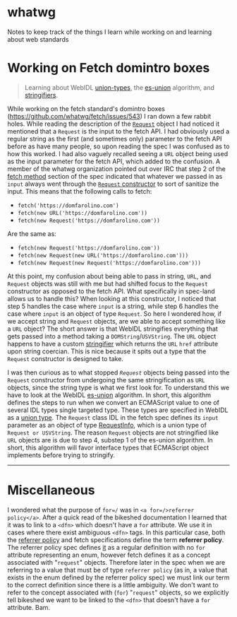 # whatwg
Notes to keep track of the things I learn while working on and learning about web standards

# Working on Fetch domintro boxes

> Learning about WebIDL [union-types](https://heycam.github.io/webidl/#idl-union), the
> [es-union](https://heycam.github.io/webidl/#es-union) algorithm, and
> [stringifiers](https://url.spec.whatwg.org/#URL-stringification-behavior).

While working on the fetch standard's domintro boxes (https://github.com/whatwg/fetch/issues/543) I
ran down a few rabbit holes. While reading the description of the
[`Request`](https://fetch.spec.whatwg.org/#requests) object I had noticed it mentioned that a `Request`
is the input to the fetch API. I had obviously used a regular string as the first (and sometimes only)
parameter to the fetch API before as have many people, so upon reading the spec I was confused as to how
this worked. I had also vaguely recalled seeing a `URL` object being used as the input parameter for the
fetch API, which added to the confusion. A member of the whatwg organization pointed out over IRC that
step 2 of the [fetch method](https://fetch.spec.whatwg.org/#fetch-method) section of the spec indicated
that whatever we passed in as `input` always went through the
[`Request` constructor](https://fetch.spec.whatwg.org/#dom-request) to sort of sanitize the input. This means
that the following calls to fetch:

 - `fetch('https://domfarolino.com')`
 - `fetch(new URL('https://domfarolino.com'))`
 - `fetch(new Request('https://domfarolino.com'))`

Are the same as:

 - `fetch(new Request('https://domfarolino.com'))`
 - `fetch(new Request(new URL('https://domfarolino.com')))`
 - `fetch(new Request(new Request('https://domfarolino.com')))`

At this point, my confusion about being able to pass in string, `URL`, and `Request` objects was still with me
but had shifted focus to the `Request` constructor as opposed to the fetch API. What specifically in spec-land
allows us to handle this? When looking at this constructor, I noticed that step 5 handles the case where `input`
is a string, while step 6 handles the case where `input` is an object of type `Request`. So here I wondered how,
if we accept string and `Request` objects, are we able to accept something like a `URL` object? The short answer
is that WebIDL stringifies everything that gets passed into a method taking a `DOMString`/`USVString`. The `URL`
object happens to have a custom [stringifier](https://url.spec.whatwg.org/#URL-stringification-behavior) which
returns the `URL` `href` attribute upon string coercian. This is nice because it spits out a type that the `Request`
constructor is designed to take.

I was then curious as to what stopped *`Request`* objects being passed into the `Request` constructor from undergoing
the same stringification as `URL` objects, since the string type is what we first look for. To understand this we have
to look at the WebIDL [es-union](https://heycam.github.io/webidl/#es-union) algorithm. In short, this algorithm defines
the steps to run when we convert an ECMAScript value to one of several IDL types single targeted type. These types are
specified in WebIDL as a [union type](https://heycam.github.io/webidl/#idl-union). The `Request` class IDL in the fetch
spec defines its `input` parameter as an object of type [RequestInfo](https://fetch.spec.whatwg.org/#requestinfo), which
is a union type of `Request or USVString`. The reason `Request` objects are not stringified like `URL` objects are is due
to step 4, substep 1 of the es-union algorithm. In short, this algorithm will favor interface types that ECMAScript object
implements before trying to stringify.

----

# Miscellaneous

I wondered what the purpose of `for=/` was in `<a for=/>referrer policy</a>`. After a quick read of the bikeshed
documentation I learned that it was to link to a `<dfn>` which doesn't have a `for` attribute. We use it in cases
where there exist ambiguous `<dfn>` tags. In this particular case, both the
<a href=https://w3c.github.io/webappsec-referrer-policy/>referrer policy</a> and fetch specifications define the term
**referrer policy**. The referrer policy spec defines [it](https://w3c.github.io/webappsec-referrer-policy/#referrer-policy)
as a regular definition with no `for` attribute representing an enum, however fetch defines it as a concept associated with
"`request`" objects. Therefore later in the spec when we are referring to a value that must be of type `referrer policy`
(as in, a value that exists in the enum defined by the referrer policy spec) we must link our term to the correct definition
since there is a little ambiguity. We don't want to refer to the concept associated with (`for`) "`request`" objects, so we
explicitly tell bikeshed we want to be linked to the `<dfn>` that doesn't have a `for` attribute. Bam.
